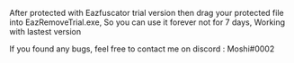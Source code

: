 After protected with Eazfuscator trial version then drag your protected file into EazRemoveTrial.exe, 
So you can use it forever not for 7 days, Working with lastest version

If you found any bugs, feel free to contact me on discord : Moshi#0002
